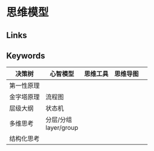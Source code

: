 # 思维模型

## Links

## Keywords

| 决策树     | 心智模型                   | 思维工具 | 思维导图 |      |
| ---------- | -------------------------- | -------- | -------- | ---- |
| 第一性原理 |                            |          |          |      |
| 金字塔原理 | 流程图                     |          |          |      |
| 层级大纲   | 状态机                     |          |          |      |
| 多维思考   | 分层/分组<br />layer/group |          |          |      |
| 结构化思考 |                            |          |          |      |



